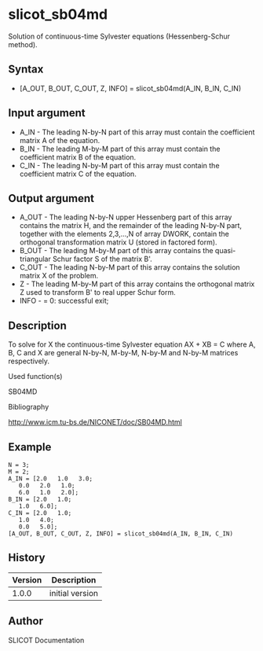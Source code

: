 

# slicot_sb04md

Solution of continuous-time Sylvester equations (Hessenberg-Schur method).

## Syntax

- [A_OUT, B_OUT, C_OUT, Z, INFO] = slicot_sb04md(A_IN, B_IN, C_IN)

## Input argument

 - A_IN - The leading N-by-N part of this array must contain the coefficient matrix A of the equation.
 - B_IN - The leading M-by-M part of this array must contain the coefficient matrix B of the equation.
 - C_IN - The leading N-by-M part of this array must contain the coefficient matrix C of the equation.

## Output argument

 - A_OUT - The leading N-by-N upper Hessenberg part of this array contains the matrix H, and the remainder of the leading N-by-N part, together with the elements 2,3,...,N of array DWORK, contain the orthogonal transformation matrix U (stored in factored form).
 - B_OUT - The leading M-by-M part of this array contains the quasi-triangular Schur factor S of the matrix B'.
 - C_OUT - The leading N-by-M part of this array contains the solution matrix X of the problem.
 - Z - The leading M-by-M part of this array contains the orthogonal matrix Z used to transform B' to real upper Schur form.
 - INFO - = 0:  successful exit;

## Description


  <p> To solve for X the continuous-time Sylvester equation AX + XB = C where A, B, C and X are general N-by-N, M-by-M, N-by-M and N-by-M matrices respectively.</p>


Used function(s)

SB04MD

Bibliography

http://www.icm.tu-bs.de/NICONET/doc/SB04MD.html

## Example

```Nelson
N = 3;
M = 2;
A_IN = [2.0   1.0   3.0;
   0.0   2.0   1.0;
   6.0   1.0   2.0];
B_IN = [2.0   1.0;
   1.0   6.0];
C_IN = [2.0   1.0;
   1.0   4.0;
   0.0   5.0];
[A_OUT, B_OUT, C_OUT, Z, INFO] = slicot_sb04md(A_IN, B_IN, C_IN)
```

## History

|Version|Description|
|------|------|
|1.0.0|initial version|


## Author

SLICOT Documentation



